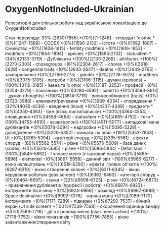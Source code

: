 # OxygenNotIncluded-Ukrainian
Репозиторій для спільної роботи над українською локалізацією до OxygenNotIncluded

Стан перекладу: 33% (2630/7855)
*(70%)[1-1246] - споруди і їх опис
*(0%)[1247-1589] - CODEX
*(0%)[1590-2132] - Істоти
	+(0%)[1592-1607] - Сімейство
	+(0%)[1608-1615] - fertility modifiers
	+(0%)[1616-1653] - modifiers
	+(0%)[1654-1894] - species
	+(0%)[1895-2132] - statusitem
*(34%)[2133-3719] - Дубліканти
	+(100%)[2133-2269] - attributes
	+(100%)[2270-2303] - chosegroups
	+(61%)[2304-2617] - chores
	+(0%)[2618-2629] - congenital traits
	+(0%)[2630-2647] - deaths
	+(0%)[2649-2765] - захворювання
	+(0%)[2766-2775] - gender
	+(0%)[2776-3073] - modifiers
	+(0%)[3075-3105] - потреби
	+(0%)[3106-3115] - думки (opinions)
	+(100%)[3116-3185] - імена та їх опис
	+(0%)[3187-3253] - професії
	+(0%)[3254-3279] - показники
	+(0%)[3280-3592] - заняття
	+(0%)[3593-3613] - думки (thoughts)
	+(100%)[3614-3719] - риси/особливості (traits)
*(0%)[3720-3988] - елементи/речовини
*(0%)[3989-4034] - спорядження
*(32%)[4035-4236] - введення (input)
*(0%)[4237-4349] - предмети
*(0%)[4350-4363] - lore (якісь листи/записки)
*(100%)[4364-4554] - сповіщення
*(0%)[4558-4664] - statusitem
*(0%)[4665-4752] - теги
*(100%)[4753-4910] - назви колонії
*(100%)[4911-5077] - випадкові імена дублікантів
*(0%)[5078-5094] - надгробки
*(0%)[5095-5228] - дослідження
*(0%)[5229-5352] - кімнати і їх опис
*(19%)[5353-7853] - UI
	+(0%)[5365-5394] - категорії споруд
	+(0%)[5395-5561] - ефекти споруд
	+(66%)[5562-5574] - різне
	+(0%)[5575-5609] - база даних (codex)
	+(0%)[5610-5685] - різне
	+(0%)[5686-5844] - Detail tabs
	+(100%)[5845-5862] - Головне меню (стартовий екран)
	+(0%)[5865-5896] - elemental
	+(0%)[5897-5959] - денний звіт
	+(100%)[5966-6217] - вікно налаштувань
	+(0%)[6518-6292] - ефекти ігрових об'єктів
	+(100%)[6297-6310] - вікно створення колонії
	+(0%)[6311-6345] - вікно керування роботою (jobs screen)
	+(0%)[6362-6463] - категорії споруд
	+(0%)[6464-6697] - схеми
	+(32%)[6698-6723] - різне
	+(0%)[6724-6873] - призначення дублікантів (професії і робота)
	+(0%)[6874-6923] - інструменти пісочниці
	+(0%)[6924-6966] - розклад
	+(0%)[6967-6988] - Space destination
	+(0%)[6992-7078] - зоряна мапа
	+(0%)[7089-7170] - інструменти
	+(0%)[7171-7289] - підказки
	+(0%)[7290-7537] - бічний екран (UI side screen)
	+(100%)[7538-7568] - скорочення одиниць виміру
	+(0%)[7569-7716] - дії в ігровому меню (user menu action)
	+(100%)[7718-7752] - вікно показників
	+(100%)[7756-7855] - вікно завантаження/створення світу

